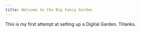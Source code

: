 ```yaml
---
title: Welcome to the Big Fancy Garden
---
```


This is my first attempt at setting up a Digital Garden. THanks.



